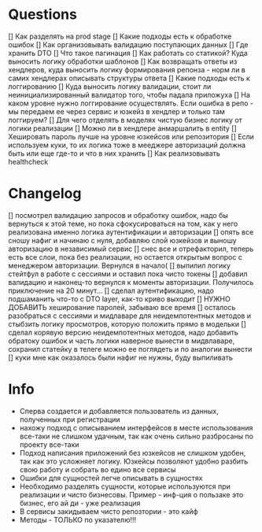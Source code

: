 # Questions
[] Как разделять на prod stage
[] Какие подходы есть к обработке ошибок
[] Как организовывать валидацию поступающих данных
[] Где хранить DTO
[] Что такое пагинация
[] Как работать со статикой? Куда выносить логику обработки шаблонов
[] Как возвращать ответы из хендлеров, куда выносить логику формирования репонза - норм ли в самих хендлерах описывать структуры ответа
[] Какие подходы есть к логгированию
[] Куда выносить логику валидации, стоит ли неинициализированный валидатор того, чтобы падала приложуха
[] На каком уровне нужно логгирование осуществлять. Если ошибка в репо - мы передаем ее через сервис и юзкейз в хендлер и только там логгируем?
[] Для чего отделять в моделях чистую бизнес логику от логики реализации
[] Можно ли в хендлере анмаршалить в entity
[] Хешировать пароль лучше на уровне юзкейсов или репозитория
[] Если используем куки, то их логика тоже в мееджере авторизаций должна быть или еще где-то и что в них хранить
[] Как реализовывать healthcheck

# Changelog
[] посмотрел валидацию запросов и обработку ошибок, надо бы вернуться к этой теме, но пока сфокусироваться на том, как у него реализована именно логика аутентификации и авторизации
[] опять все сношу нафиг и начинаю с нуля, добавляю слой юзкейзов и выношу авторизацию в независимый сервис
[] снес все и отрефакторил, теперь есть все слои, пока без реализации, но остается открытым вопрос с менеджером авторизации. Вернулся в начало(
[] выпилил логику стейтфул в работе с сессиями и оставил пока чисто токены
[] добавил валидацию и наконец-то вернулся к моменты авторизации. Получилось приключение на 20 минут...
[] сделал аутентификацию, надо подшаманить что-то c DTO layer, как-то криво выходит
[] НУЖНО ДОБАВИТЬ хеширование паролей, забываю все время
[] осталось разобраться с сессиями и мидлаваре для неидемпотентных методов и стыбзить логику просмотров, которую положить прямо в модельки
[] сделал корявую версию неидемпотентных методов, надо добавить обратоку ошибок и часть логики наверное вынести в мидвлаваре, сохранил статейку в телеге можно ее поглядеть и по аналогии вынести
[] куки мне как оказалось были нафиг не нужны, буду выпиливать

# Info
- Сперва создается и добавляется пользователь из данных, полученных при регистрации
- нахожу подход с описыванием интерфейсов в месте использования все-таки не слишком удачным, так как очень сильно разбросаны по проекту все-таки 
- Подход написания приложений без юзкейсов не слишком удобен, так как это усложняет логику. Юзкейсы позволяют удобно разбить свою работу и собрать во едино все сервисы 
- Ошибки для сущностей легче описывать в сущностях 
- Необходимо разделять сущности, которые используются при реализации и чисто бизнесовы. Пример - инф-ция о пользаке это бизнес, его ай ди - уже реализация
- В сервисы закидываем чисто репозтории - это кайф
- Методы - ТОЛЬКО по указателю!!!